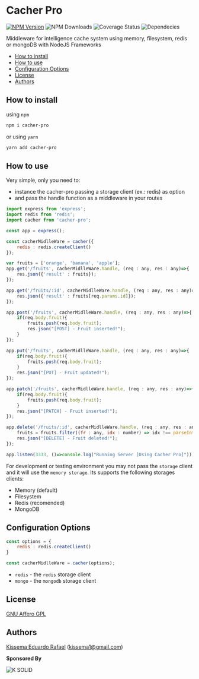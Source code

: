 # Cacher Pro

[![NPM Version][npm-image]][npm-url]
![NPM Downloads][downloads-image]
![Coverage Status][coverage-image]
![Dependecies][dependencies-image]

Middleware for intelligence cache system using memory, filesystem, redis or mongoDB with NodeJS Frameworks

* [How to install](#how-to-install)
* [How to use](#how-to-use)
* [Configuration Options](#configuration-options)
* [License](#license)
* [Authors](#authors)

## How to install
using `npm`
```bash
npm i cacher-pro
```
or using `yarn`
```bash
yarn add cacher-pro
```

## How to use

Very simple, only you need to:
- instance the cacher-pro passing a storage client (ex.: redis) as option
- and pass the handle function as a middleware in your routes

```js
import express from 'express';
import redis from 'redis';
import cacher from 'cacher-pro';

const app = express();

const cacherMidlleWare = cacher({
    redis : redis.createClient()
});

var fruits = ['orange', 'banana', 'apple'];
app.get('/fruits', cacherMidlleWare.handle, (req : any, res : any)=>{
    res.json({'result' : fruits});
});

app.get('/fruits/:id', cacherMidlleWare.handle, (req : any, res : any)=>{
    res.json({'result' : fruits[req.params.id]});
});

app.post('/fruits', cacherMidlleWare.handle, (req : any, res : any)=>{
    if(req.body.fruit){
        fruits.push(req.body.fruit);
        res.json("[POST] - Fruit inserted!");
    }
});

app.put('/fruits', cacherMidlleWare.handle, (req : any, res : any)=>{
    if(req.body.fruit){
        fruits.push(req.body.fruit);
    }
    res.json("[PUT] - Fruit updated!");
});

app.patch('/fruits', cacherMidlleWare.handle, (req : any, res : any)=>{
    if(req.body.fruit){
        fruits.push(req.body.fruit);
    }
    res.json("[PATCH] - Fruit inserted!");
});

app.delete('/fruits/:id', cacherMidlleWare.handle, (req : any, res : any)=>{
    fruits = fruits.filter((fr : any, idx : number) => idx !== parseInt(req.params.id) );
    res.json("[DELETE] - Fruit deleted!");
});

app.listen(3333, ()=>console.log("Running Server [Using Cacher Pro]"));
```

For development or testing environment you may not pass the `storage` client and it will use the `memory storage`. Its supports the following storages clients:
- Memory (default)
- Filesystem
- Redis (recomended)
- MongoDB

## Configuration Options
```js
const options = {
    redis : redis.createClient()
}

const cacherMidlleWare = cacher(options);
```

 - `redis` - the `redis` storage client
 - `mongo` - the `mongodb` storage client

## License

[GNU Affero GPL](https://www.gnu.org/licenses/agpl-3.0.en.html)

## Authors

[Kissema Eduardo Rafael](https://github.com/kissema) ([kissema1@gmail.com](mailto:kissema1@gmail.com))

**Sponsored By**

![K SOLID](https://i.ibb.co/hdbG7t8/K-SOLID.png)

[downloads-image]: https://img.shields.io/npm/dt/cacher-pro.svg
[downloads-url]: https://npmjs.org/package/cacher-pro
[npm-image]: https://img.shields.io/npm/v/cacher-pro.svg
[npm-url]: https://npmjs.org/package/cacher-pro
[dependencies-image]: https://img.shields.io/david/ksoliddev/cacher-pro.svg
[coverage-image]: https://coveralls.io/repos/github/ksoliddev/cacher-pro/badge.svg?branch=master
